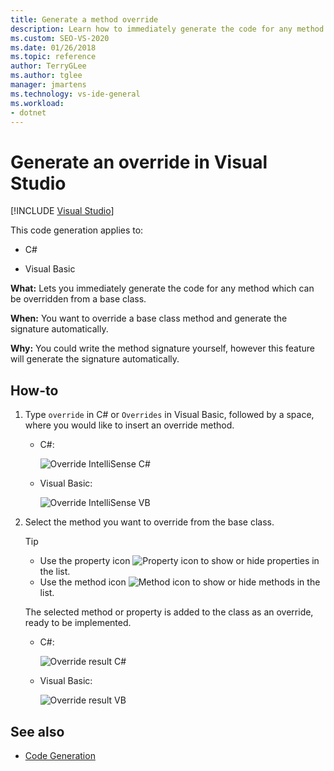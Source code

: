 ```yaml
---
title: Generate a method override
description: Learn how to immediately generate the code for any method which can be overridden from a base class.
ms.custom: SEO-VS-2020
ms.date: 01/26/2018
ms.topic: reference
author: TerryGLee
ms.author: tglee
manager: jmartens
ms.technology: vs-ide-general
ms.workload:
- dotnet
---
```

# Generate an override in Visual Studio

 [!INCLUDE [Visual Studio](~/includes/applies-to-version/vs-windows-only.md)]

This code generation applies to:

- C#

- Visual Basic

**What:** Lets you immediately generate the code for any method which can be overridden from a base class.

**When:** You want to override a base class method and generate the signature automatically.

**Why:** You could write the method signature yourself, however this feature will generate the signature automatically.

## How-to

1. Type `override` in C# or `Overrides` in Visual Basic, followed by a space, where you would like to insert an override method.

   - C#:

      ![Override IntelliSense C#](media/override-intellisense-cs.png)

   - Visual Basic:

      ![Override IntelliSense VB](media/override-intellisense-vb.png)

2. Select the method you want to override from the base class.

   > [!TIP]
   > - Use the property icon ![Property icon](media/override-property-cs.png) to show or hide properties in the list.
   > - Use the method icon ![Method icon](media/override-method-cs.png) to show or hide methods in the list.

   The selected method or property is added to the class as an override, ready to be implemented.

   - C#:

       ![Override result C#](media/override-result-cs.png)

   - Visual Basic:

       ![Override result VB](media/override-result-vb.png)

## See also

- [Code Generation](../code-generation-in-visual-studio.md)
